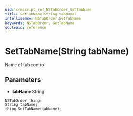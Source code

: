 ```yaml
---
uid: crmscript_ref_NSTabOrder_SetTabName
title: SetTabName(String tabName)
intellisense: NSTabOrder.SetTabName
keywords: NSTabOrder, GetTabName
so.topic: reference
---
```


# SetTabName(String tabName)

Name of tab control

## Parameters

* **tabName** String

```crmscript
NSTabOrder thing;
String tabName;
thing.SetTabName(tabName);
```

